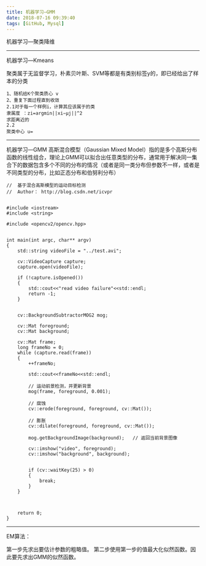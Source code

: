 ```yaml
---
title: 机器学习—GMM
date: 2018-07-16 09:39:40
tags: [GitHub, Mysql]
---
```



机器学习—聚类降维

<!--more-->

---

机器学习—Kmeans

聚类属于无监督学习，朴素贝叶斯、SVM等都是有类别标签y的，即已经给出了样本的分类

```
1、随机给K个聚类质心 v
2、重复下面过程直到收敛
2.1对于每一个样例i，计算其应该属于的类 
隶属度 ：zi=argmin||xi−μj||^2
求距离近的
2.2 
聚类中心 u=

```

---

机器学习—GMM
高斯混合模型（Gaussian Mixed Model）指的是多个高斯分布函数的线性组合，理论上GMM可以拟合出任意类型的分布，通常用于解决同一集合下的数据包含多个不同的分布的情况（或者是同一类分布但参数不一样，或者是不同类型的分布，比如正态分布和伯努利分布）

```
//  基于混合高斯模型的运动目标检测
//  Author： http://blog.csdn.net/icvpr  
 
 
#include <iostream>
#include <string>
 
#include <opencv2/opencv.hpp>
 
 
int main(int argc, char** argv)
{
	std::string videoFile = "../test.avi";
 
	cv::VideoCapture capture;
	capture.open(videoFile);
 
	if (!capture.isOpened())
	{
		std::cout<<"read video failure"<<std::endl;
		return -1;
	}
 
 
	cv::BackgroundSubtractorMOG2 mog;
 
	cv::Mat foreground;
	cv::Mat background;
 
	cv::Mat frame;
	long frameNo = 0;
	while (capture.read(frame))
	{
		++frameNo;
 
		std::cout<<frameNo<<std::endl;
 
		// 运动前景检测，并更新背景
		mog(frame, foreground, 0.001);       
		
		// 腐蚀
		cv::erode(foreground, foreground, cv::Mat());
		
		// 膨胀
		cv::dilate(foreground, foreground, cv::Mat());
 
		mog.getBackgroundImage(background);   // 返回当前背景图像
 
		cv::imshow("video", foreground);
		cv::imshow("background", background);
 
 
		if (cv::waitKey(25) > 0)
		{
			break;
		}
	}
	
 
 
	return 0;
}

```

---
EM算法：

第一步先求出要估计参数的粗略值。
第二步使用第一步的值最大化似然函数。因此要先求出GMM的似然函数。
